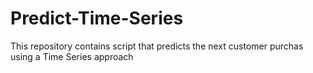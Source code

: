 # Predict-Time-Series
This repository contains script that predicts the next customer purchas using a Time Series approach
